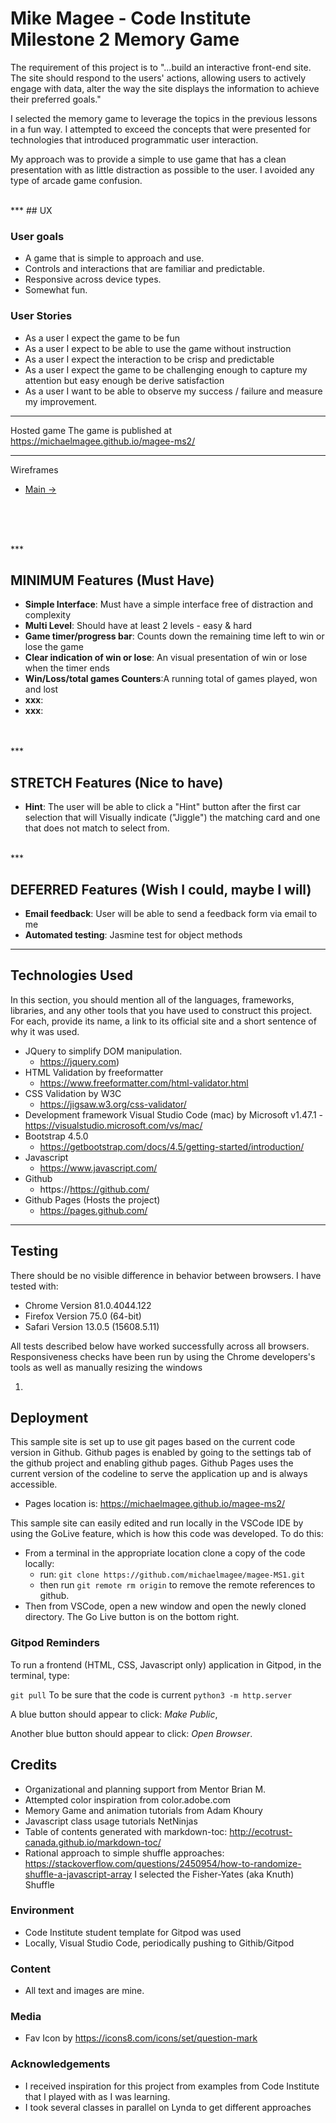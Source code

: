 # Mike Magee - Code Institute Milestone 2 Memory Game


The requirement of this project is to "...build an interactive front-end site. The site should respond to the users' actions, allowing users to actively engage with data, alter the way the site displays the information to achieve their preferred goals."

I selected the memory game to leverage the topics in the previous lessons in a fun way.  I attempted to exceed the concepts that were presented for technologies that introduced programmatic user interaction.

My approach was to provide a simple to use game that has a clean presentation with as little distraction as possible to the user. I avoided any type of arcade game confusion. 

<br>
***
## UX 

### User goals 
* A game that is simple to approach and use. 
* Controls and interactions that are familiar and predictable.
* Responsive across device types.
* Somewhat fun. 

### User Stories 
* As a user I expect the game to be fun
* As a user I expect to be able to use the game without instruction
* As a user I expect the interaction to be crisp and predictable
* As a user I expect the game to be challenging enough to capture my attention but easy enough be derive satisfaction 
* As a user I want to be able to observe my success / failure and measure my improvement. 


*** 
Hosted game
The game is published at https://michaelmagee.github.io/magee-ms2/
***
Wireframes

- [Main ->](projectrelated/xxxx-wf.png)


<br>
<br>

<br> ***

## MINIMUM Features (Must Have) 
- **Simple Interface**: Must have a simple interface free of distraction and complexity 
- **Multi Level**: Should have at least 2 levels - easy & hard
- **Game timer/progress bar**: Counts down the remaining time left to win or lose the game
- **Clear indication of win or lose**: An visual presentation of win or lose when the timer ends
- **Win/Loss/total games Counters**:A running total of games played, won and lost
- **xxx**:
- **xxx**:


<br> <br> ***

## STRETCH Features (Nice to have) 
- **Hint**: The user will be able to click a "Hint" button after the first car selection that will Visually indicate ("Jiggle") the matching card and one that does not match to select from. 


<br> *** 

## DEFERRED Features (Wish I could, maybe I will) 
- **Email feedback**: User will be able to send a feedback form via email to me
- **Automated testing**: Jasmine test for object methods


***
## Technologies Used

In this section, you should mention all of the languages, frameworks, libraries, and any other tools that you have used to construct this project. For each, provide its name, a link to its official site and a short sentence of why it was used.

- JQuery to simplify DOM manipulation.
    - https://jquery.com)
- HTML Validation by freeformatter 
    - https://www.freeformatter.com/html-validator.html
- CSS Validation by W3C
    - https://jigsaw.w3.org/css-validator/
- Development framework Visual Studio Code (mac) by Microsoft v1.47.1
    -https://visualstudio.microsoft.com/vs/mac/
- Bootstrap 4.5.0
   - https://getbootstrap.com/docs/4.5/getting-started/introduction/
- Javascript 
    - https://www.javascript.com/
- Github
    - https://https://github.com/
- Github Pages (Hosts the project)
    - https://pages.github.com/





******
## Testing 


There should be no visible difference in behavior between browsers.  I have tested with:  
- Chrome Version 81.0.4044.122
- Firefox Version 75.0 (64-bit)
- Safari Version 13.0.5 (15608.5.11)

All tests described below have worked successfully across all browsers.
Responsiveness checks have been run by using the Chrome developers's tools as well as manually resizing the windows  


1. 


## Deployment

This sample site is set up to use git pages based on the current code version in Github.  Github pages is enabled by going to the settings tab of the github project and enabling github pages.    Github Pages uses the current version of the codeline to serve the application up and is always accessible.  

- Pages location is: https://michaelmagee.github.io/magee-ms2/


This sample site can easily edited and run locally in the VSCode IDE by using the GoLive feature, which is how this code was developed.  To do this:
- From a terminal in the appropriate location clone a copy of the code locally: 
    - run: `git clone https://github.com/michaelmagee/magee-MS1.git`
    - then run `git remote rm origin` to remove the remote references to github.
- Then from VSCode, open a new window and open the newly cloned directory.   The Go Live button is on the bottom right.
### Gitpod Reminders

To run a frontend (HTML, CSS, Javascript only) application in Gitpod, in the terminal, type:

`git pull`   To be sure that the code is current
`python3 -m http.server`  

A blue button should appear to click: *Make Public*,

Another blue button should appear to click: *Open Browser*.



## Credits
- Organizational and planning support from Mentor Brian M.  
- Attempted color inspiration from color.adobe.com
- Memory Game and animation tutorials from Adam Khoury
- Javascript class usage tutorials NetNinjas
- Table of contents generated with markdown-toc: http://ecotrust-canada.github.io/markdown-toc/  
- Rational approach to simple shuffle approaches: https://stackoverflow.com/questions/2450954/how-to-randomize-shuffle-a-javascript-array   I selected the Fisher-Yates (aka Knuth) Shuffle

### Environment 
- Code Institute student template for Gitpod was used
- Locally, Visual Studio Code, periodically pushing to Githib/Gitpod

### Content
- All text and images are mine.

### Media
-  Fav Icon by https://icons8.com/icons/set/question-mark




### Acknowledgements

- I received inspiration for this project from examples from Code Institute that I played with as I was learning.  
- I took several classes in parallel on Lynda to get different approaches